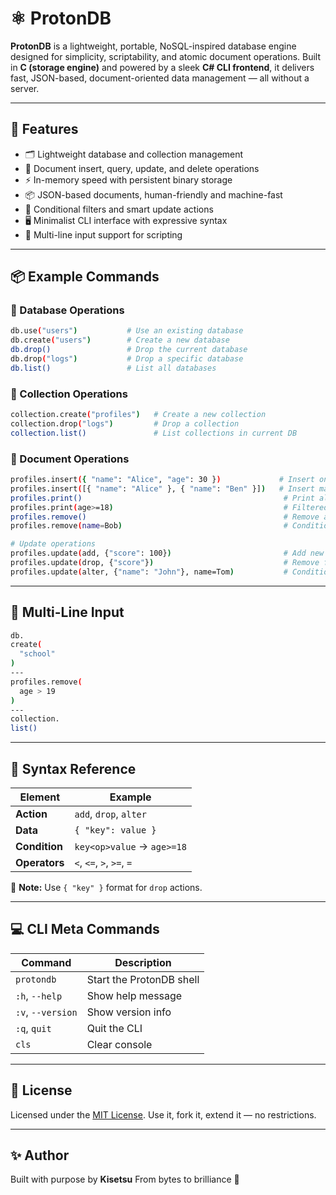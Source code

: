 # ⚛️ ProtonDB

**ProtonDB** is a lightweight, portable, NoSQL-inspired database engine designed for simplicity, scriptability, and atomic document operations.
Built in **C (storage engine)** and powered by a sleek **C# CLI frontend**, it delivers fast, JSON-based, document-oriented data management — all without a server.

---

## 🚀 Features

* 🗂️ Lightweight database and collection management
* 🧾 Document insert, query, update, and delete operations
* ⚡ In-memory speed with persistent binary storage
* 📦 JSON-based documents, human-friendly and machine-fast
* 🧠 Conditional filters and smart update actions
* 🖥️ Minimalist CLI interface with expressive syntax
* 🧪 Multi-line input support for scripting

---

## 📦 Example Commands

### 🔧 Database Operations

```bash
db.use("users")           # Use an existing database
db.create("users")        # Create a new database
db.drop()                 # Drop the current database
db.drop("logs")           # Drop a specific database
db.list()                 # List all databases
```

### 📂 Collection Operations

```bash
collection.create("profiles")   # Create a new collection
collection.drop("logs")         # Drop a collection
collection.list()               # List collections in current DB
```

### 📄 Document Operations

```bash
profiles.insert({ "name": "Alice", "age": 30 })             # Insert one document
profiles.insert([{ "name": "Alice" }, { "name": "Ben" }])   # Insert many
profiles.print()                                             # Print all
profiles.print(age>=18)                                      # Filtered print
profiles.remove()                                            # Remove all documents
profiles.remove(name=Bob)                                    # Conditional removal

# Update operations
profiles.update(add, {"score": 100})                         # Add new field to all
profiles.update(drop, {"score"})                             # Remove field
profiles.update(alter, {"name": "John"}, name=Tom)           # Conditionally alter
```

---

## 🧾 Multi-Line Input

```bash
db.
create(
  "school"
)
---
profiles.remove(
  age > 19
)
---
collection.
list()
```

---

## 📘 Syntax Reference

| Element       | Example                    |
| ------------- | -------------------------- |
| **Action**    | `add`, `drop`, `alter`     |
| **Data**      | `{ "key": value }`         |
| **Condition** | `key<op>value` → `age>=18` |
| **Operators** | `<`, `<=`, `>`, `>=`, `=`  |

📝 **Note:** Use `{ "key" }` format for `drop` actions.

---

## 💻 CLI Meta Commands

| Command           | Description              |
| ----------------- | ------------------------ |
| `protondb`        | Start the ProtonDB shell |
| `:h`, `--help`    | Show help message        |
| `:v`, `--version` | Show version info        |
| `:q`, `quit`      | Quit the CLI             |
| `cls`             | Clear console            |

---

## 📄 License

Licensed under the [MIT License](LICENSE).
Use it, fork it, extend it — no restrictions.

---

## ✨ Author

Built with purpose by **Kisetsu**
From bytes to brilliance 🧊

